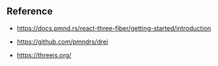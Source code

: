 ## Reference

- https://docs.pmnd.rs/react-three-fiber/getting-started/introduction

- https://github.com/pmndrs/drei

- https://threejs.org/
